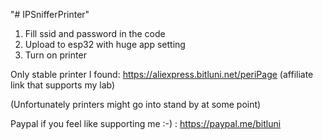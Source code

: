 "# IPSnifferPrinter" 

1. Fill ssid and password in the code
2. Upload to esp32 with huge app setting
3. Turn on printer

Only stable printer I found:
https://aliexpress.bitluni.net/periPage (affiliate link that  supports my lab)

(Unfortunately printers might go into stand by at some point)

Paypal if you feel like supporting me :-) : https://paypal.me/bitluni
